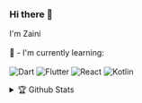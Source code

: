 ### Hi there 👋
I'm Zaini
<br><br>
📃 - I'm currently learning:
<br><br>
![Dart](https://img.shields.io/badge/dart-%230175C2.svg?style=for-the-badge&logo=dart&logoColor=white)
![Flutter](https://img.shields.io/badge/Flutter-%2302569B.svg?style=for-the-badge&logo=Flutter&logoColor=white)
![React](https://img.shields.io/badge/React-20232A?style=for-the-badge&logo=react&logoColor=61DAFB)
![Kotlin](https://img.shields.io/badge/Kotlin-0095D5?&style=for-the-badge&logo=kotlin&logoColor=white)

<details>
  <summary> 🏆 Github Stats </summary>
  <img src="https://github-readme-stats.vercel.app/api?username=zaaii&show_icons=true&title_color=fff&icon_color=79ff97&text_color=9f9f9f&bg_color=151515">
  </details>
